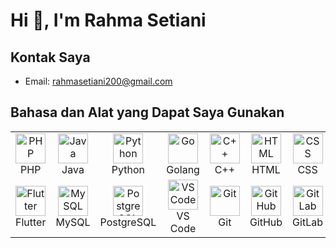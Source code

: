 # Hi 👋, I'm Rahma Setiani

## Kontak Saya
- Email: [rahmasetiani200@gmail.com](mailto:rahmasetiani200@gmail.com)

## Bahasa dan Alat yang Dapat Saya Gunakan

<table>
  <tr>
    <td align="center" width="120">
      <img src="https://cdn.jsdelivr.net/gh/devicons/devicon/icons/php/php-original.svg" width="48" height="48" alt="PHP" />
      <br />PHP
    </td>
    <td align="center" width="120">
      <img src="https://cdn.jsdelivr.net/gh/devicons/devicon/icons/java/java-original.svg" width="48" height="48" alt="Java" />
      <br />Java
    </td>
    <td align="center" width="120">
      <img src="https://cdn.jsdelivr.net/gh/devicons/devicon/icons/python/python-original.svg" width="48" height="48" alt="Python" />
      <br />Python
    </td>
    <td align="center" width="120">
      <img src="https://cdn.jsdelivr.net/gh/devicons/devicon/icons/go/go-original.svg" width="48" height="48" alt="Go" />
      <br />Golang
    </td>
    <td align="center" width="120">
      <img src="https://cdn.jsdelivr.net/gh/devicons/devicon/icons/cplusplus/cplusplus-original.svg" width="48" height="48" alt="C++" />
      <br />C++
    </td>
    <td align="center" width="120">
      <img src="https://cdn.jsdelivr.net/gh/devicons/devicon/icons/html5/html5-original.svg" width="48" height="48" alt="HTML" />
      <br />HTML
    </td>
    <td align="center" width="120">
      <img src="https://cdn.jsdelivr.net/gh/devicons/devicon/icons/css3/css3-original.svg" width="48" height="48" alt="CSS" />
      <br />CSS
    </td>
    <td align="center" width="120">
      <img src="https://cdn.jsdelivr.net/gh/devicons/devicon/icons/bootstrap/bootstrap-original.svg" width="48" height="48" alt="Bootstrap" />
      <br />Bootstrap
    </td>
  </tr>
  <tr>
    <td align="center" width="120">
      <img src="https://cdn.jsdelivr.net/gh/devicons/devicon/icons/flutter/flutter-original.svg" width="48" height="48" alt="Flutter" />
      <br />Flutter
    </td>
    <td align="center" width="120">
      <img src="https://cdn.jsdelivr.net/gh/devicons/devicon/icons/mysql/mysql-original.svg" width="48" height="48" alt="MySQL" />
      <br />MySQL
    </td>
    <td align="center" width="120">
      <img src="https://cdn.jsdelivr.net/gh/devicons/devicon/icons/postgresql/postgresql-original.svg" width="48" height="48" alt="PostgreSQL" />
      <br />PostgreSQL
    </td>
    <td align="center" width="120">
      <img src="https://cdn.jsdelivr.net/gh/devicons/devicon/icons/vscode/vscode-original.svg" width="48" height="48" alt="VS Code" />
      <br />VS Code
    </td>
    <td align="center" width="120">
      <img src="https://cdn.jsdelivr.net/gh/devicons/devicon/icons/git/git-original.svg" width="48" height="48" alt="Git" />
      <br />Git
    </td>
    <td align="center" width="120">
      <img src="https://cdn.jsdelivr.net/gh/devicons/devicon/icons/github/github-original.svg" width="48" height="48" alt="GitHub" />
      <br />GitHub
    </td>
    <td align="center" width="120">
      <img src="https://cdn.jsdelivr.net/gh/devicons/devicon/icons/gitlab/gitlab-original.svg" width="48" height="48" alt="GitLab" />
      <br />GitLab
    </td>
    <td align="center" width="120">
      <img src="https://cdn.jsdelivr.net/gh/devicons/devicon/icons/powershell/powershell-original.svg" width="48" height="48" alt="Powershell" />
      <br />Powershell
    </td>
  </tr>
</table>

